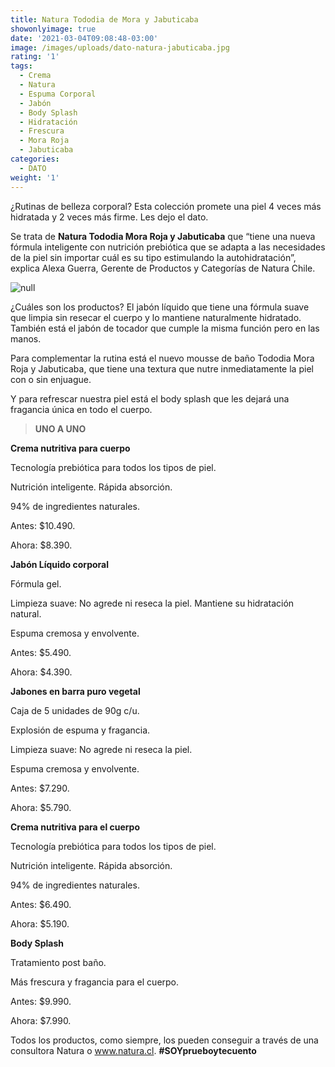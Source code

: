 ```yaml
---
title: Natura Tododia de Mora y Jabuticaba
showonlyimage: true
date: '2021-03-04T09:08:48-03:00'
image: /images/uploads/dato-natura-jabuticaba.jpg
rating: '1'
tags:
  - Crema
  - Natura
  - Espuma Corporal
  - Jabón
  - Body Splash
  - Hidratación
  - Frescura
  - Mora Roja
  - Jabuticaba
categories:
  - DATO
weight: '1'
---
```

¿Rutinas de belleza corporal? Esta colección promete una piel 4 veces más hidratada y 2 veces más firme. Les dejo el dato.

<!--more-->

Se trata de **Natura Tododia Mora Roja y Jabuticaba** que “tiene una nueva fórmula inteligente con nutrición prebiótica que se adapta a las necesidades de la piel sin importar cuál es su tipo estimulando la autohidratación”, explica Alexa Guerra, Gerente de Productos y Categorías de Natura Chile.

![null](/images/uploads/dato-natura-jabuticaba.jpg)

¿Cuáles son los productos? El jabón líquido que tiene una fórmula suave que limpia sin resecar el cuerpo y lo mantiene naturalmente hidratado. También está el jabón de tocador que cumple la misma función pero en las manos. 

Para complementar la rutina está el nuevo mousse de baño Tododia Mora Roja y Jabuticaba, que tiene una textura que nutre inmediatamente la piel con o sin enjuague. 

Y para refrescar nuestra piel está el body splash que les dejará una fragancia única en todo el cuerpo. 

> **UNO A UNO**

**Crema nutritiva para cuerpo**

Tecnología prebiótica para todos los tipos de piel.

Nutrición inteligente. Rápida absorción.

94% de ingredientes naturales.

Antes: $10.490.

Ahora: $8.390.


**Jabón Líquido corporal**

Fórmula gel. 

Limpieza suave: No agrede ni reseca la piel. Mantiene su hidratación natural.

Espuma cremosa y envolvente.

Antes: $5.490.

Ahora: $4.390.


**Jabones en barra puro vegetal**

Caja de 5 unidades de 90g c/u.

Explosión de espuma y fragancia.

Limpieza suave: No agrede ni reseca la piel.

Espuma cremosa y envolvente.

Antes: $7.290.

Ahora: $5.790.


**Crema nutritiva para el cuerpo**

Tecnología prebiótica para todos los tipos de piel.

Nutrición inteligente. Rápida absorción.

94% de ingredientes naturales.

Antes: $6.490.

Ahora: $5.190.


**Body Splash**

Tratamiento post baño.

Más frescura y fragancia para el cuerpo.

Antes: $9.990.

Ahora: $7.990.

Todos los productos, como siempre, los pueden conseguir a través de una consultora Natura o www.natura.cl. **\#SOYprueboytecuento**
